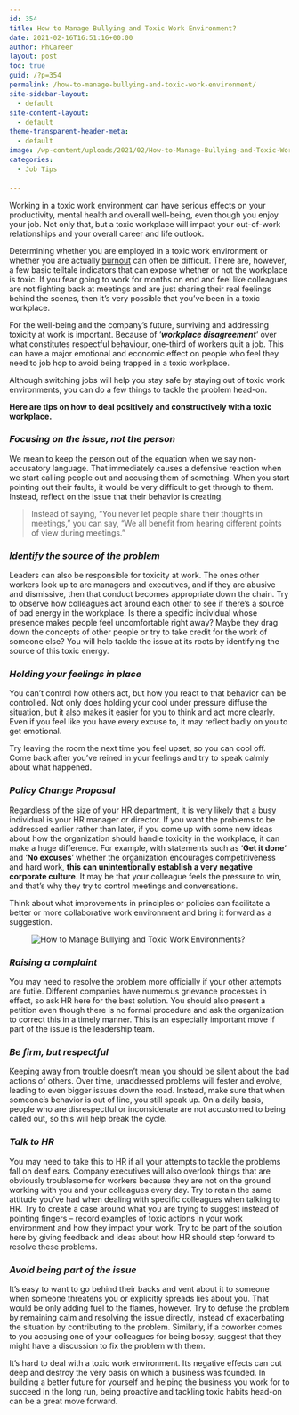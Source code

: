 ```yaml
---
id: 354
title: How to Manage Bullying and Toxic Work Environment?
date: 2021-02-16T16:51:16+00:00
author: PhCareer
layout: post
toc: true
guid: /?p=354
permalink: /how-to-manage-bullying-and-toxic-work-environment/
site-sidebar-layout:
  - default
site-content-layout:
  - default
theme-transparent-header-meta:
  - default
image: /wp-content/uploads/2021/02/How-to-Manage-Bullying-and-Toxic-Work-Environment.jpg
categories:
  - Job Tips

---
```

Working in a toxic work environment can have serious effects on your productivity, mental health and overall well-being, even though you enjoy your job. Not only that, but a toxic workplace will impact your out-of-work relationships and your overall career and life outlook.

Determining whether you are employed in a toxic work environment or whether you are actually [burnout](/how-to-overcome-workplace-burnout/) can often be difficult. There are, however, a few basic telltale indicators that can expose whether or not the workplace is toxic. If you fear going to work for months on end and feel like colleagues are not fighting back at meetings and are just sharing their real feelings behind the scenes, then it&#8217;s very possible that you&#8217;ve been in a toxic workplace.

For the well-being and the company&#8217;s future, surviving and addressing toxicity at work is important. Because of &#8216;**_workplace disagreement_**&#8216; over what constitutes respectful behaviour, one-third of workers quit a job. This can have a major emotional and economic effect on people who feel they need to job hop to avoid being trapped in a toxic workplace.

Although switching jobs will help you stay safe by staying out of toxic work environments, you can do a few things to tackle the problem head-on.

**Here are tips on how to deal positively and constructively with a toxic workplace.**

### **_Focusing on the issue, not the person_**

We mean to keep the person out of the equation when we say non-accusatory language. That immediately causes a defensive reaction when we start calling people out and accusing them of something. When you start pointing out their faults, it would be very difficult to get through to them. Instead, reflect on the issue that their behavior is creating.

<blockquote class="wp-block-quote">
  <p>
    Instead of saying, &#8220;You never let people share their thoughts in meetings,&#8221; you can say, &#8220;We all benefit from hearing different points of view during meetings.&#8221;
  </p>
</blockquote>

### **_Identify the source of the problem_**

Leaders can also be responsible for toxicity at work. The ones other workers look up to are managers and executives, and if they are abusive and dismissive, then that conduct becomes appropriate down the chain. Try to observe how colleagues act around each other to see if there&#8217;s a source of bad energy in the workplace. Is there a specific individual whose presence makes people feel uncomfortable right away? Maybe they drag down the concepts of other people or try to take credit for the work of someone else? You will help tackle the issue at its roots by identifying the source of this toxic energy.

### **_Holding your feelings in place_**

You can&#8217;t control how others act, but how you react to that behavior can be controlled. Not only does holding your cool under pressure diffuse the situation, but it also makes it easier for you to think and act more clearly. Even if you feel like you have every excuse to, it may reflect badly on you to get emotional.

Try leaving the room the next time you feel upset, so you can cool off. Come back after you&#8217;ve reined in your feelings and try to speak calmly about what happened.

### **_Policy Change Proposal_**

Regardless of the size of your HR department, it is very likely that a busy individual is your HR manager or director. If you want the problems to be addressed earlier rather than later, if you come up with some new ideas about how the organization should handle toxicity in the workplace, it can make a huge difference. For example, with statements such as &#8216;**Get it done**&#8216; and &#8216;**No excuses**&#8216; whether the organization encourages competitiveness and hard work, **this can unintentionally establish a very negative corporate culture**. It may be that your colleague feels the pressure to win, and that&#8217;s why they try to control meetings and conversations.

Think about what improvements in principles or policies can facilitate a better or more collaborative work environment and bring it forward as a suggestion.


<figure class="wp-block-image size-large">

<img loading="lazy" width="990" height="419" src="/wp-content/uploads/2021/02/toxic-workplace.png" alt="How to Manage Bullying and Toxic Work Environments?" class="wp-image-355" srcset="/wp-content/uploads/2021/02/toxic-workplace.png 990w, /wp-content/uploads/2021/02/toxic-workplace-300x127.png 300w, /wp-content/uploads/2021/02/toxic-workplace-768x325.png 768w" sizes="(max-width: 990px) 100vw, 990px" /> </figure> 

### **_Raising a complaint_**

You may need to resolve the problem more officially if your other attempts are futile. Different companies have numerous grievance processes in effect, so ask HR here for the best solution. You should also present a petition even though there is no formal procedure and ask the organization to correct this in a timely manner. This is an especially important move if part of the issue is the leadership team.

### **_Be firm, but respectful_**

Keeping away from trouble doesn&#8217;t mean you should be silent about the bad actions of others. Over time, unaddressed problems will fester and evolve, leading to even bigger issues down the road. Instead, make sure that when someone&#8217;s behavior is out of line, you still speak up. On a daily basis, people who are disrespectful or inconsiderate are not accustomed to being called out, so this will help break the cycle.

### **_Talk to HR_**

You may need to take this to HR if all your attempts to tackle the problems fall on deaf ears. Company executives will also overlook things that are obviously troublesome for workers because they are not on the ground working with you and your colleagues every day. Try to retain the same attitude you&#8217;ve had when dealing with specific colleagues when talking to HR. Try to create a case around what you are trying to suggest instead of pointing fingers &#8211; record examples of toxic actions in your work environment and how they impact your work. Try to be part of the solution here by giving feedback and ideas about how HR should step forward to resolve these problems.

### **_Avoid being part of the issue_**

It&#8217;s easy to want to go behind their backs and vent about it to someone when someone threatens you or explicitly spreads lies about you. That would be only adding fuel to the flames, however. Try to defuse the problem by remaining calm and resolving the issue directly, instead of exacerbating the situation by contributing to the problem. Similarly, if a coworker comes to you accusing one of your colleagues for being bossy, suggest that they might have a discussion to fix the problem with them.

It&#8217;s hard to deal with a toxic work environment. Its negative effects can cut deep and destroy the very basis on which a business was founded. In building a better future for yourself and helping the business you work for to succeed in the long run, being proactive and tackling toxic habits head-on can be a great move forward.
